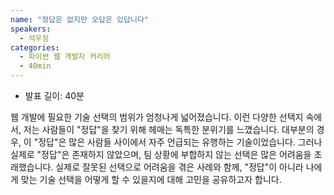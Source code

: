 ```yaml
---
name: "정답은 없지만 오답은 있답니다"
speakers:
  - 석우징
categories:
  - 파이썬 웹 개발자 커리어
  - 40min
---
```


- 발표 길이: 40분

웹 개발에 필요한 기술 선택의 범위가 엄청나게 넓어졌습니다. 이런 다양한 선택지 속에서, 저는 사람들이 "정답"을 찾기 위해 헤매는 독특한 분위기를 느꼈습니다. 대부분의 경우, 이 "정답"은 많은 사람들 사이에서 자주 언급되는 유행하는 기술이었습니다. 그러나 실제로 "정답"은 존재하지 않았으며, 팀 상황에 부합하지 않는 선택은 많은 어려움을 초래했습니다.
실제로 잘못된 선택으로 어려움을 겪은 사례와 함께, "정답"이 아니라 나에게 맞는 기술 선택을 어떻게 할 수 있을지에 대해 고민을 공유하고자 합니다.
